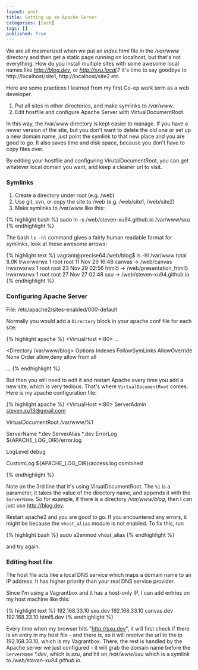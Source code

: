 ```yaml
---
layout: post
title: Setting up an Apache Server
categories: [tech]
tags: []
published: True
---
```


We are all mesmerized when we put an *index.html* file in the */var/www* directory and then get a static page running on localhost, but that's not everything. How do you install multiple sites with some awesome local names like *http://blog.dev*, or *http://sxu.local*.? It's time to say goodbye to http://localhost/site1, http://localhost/site2 etc.

Here are some practices I learned from my first Co-op work term as a web developer.

1. Put all sites in other directories, and make symlinks to */var/www*.
2. Edit hostfile and configure Apache Server with VirtualDocumentRoot.

In this way, the /var/www directory is kept easier to manage. If you have a newer version of the site, but you don't want to delete the old one or set up a new domain name, just point the symlink to that new place and you are good to go. It also saves time and disk space, because you don't have to copy files over.

By editing your hostfile and configuring VirutalDocumentRoot, you can get whatever local domain you want, and keep a cleaner url to visit. 


### Symlinks

1. Create a directory under root (e.g. /web)
2. Use git, svn, or copy the site to /web (e.g. /web/site1, /web/site2)
3. Make symlinks to /var/www like this:

{% highlight bash %}
sudo ln -s /web/steven-xu94.github.io /var/www/sxu
{% endhighlight %}

The bash `ls -hl` command gives a fairly human readable format for symlinks, look at these awesome arrows:

{% highlight text %}
vagrant@precise64:/web/blog$ ls -hl /var/www
total 8.0K
lrwxrwxrwx  1 root root   11 Nov 29 16:48 canvas -> /web/canvas
lrwxrwxrwx  1 root root   23 Nov 29 02:56 html5 -> /web/presentation_html5
lrwxrwxrwx  1 root root   27 Nov 27 02:48 sxu -> /web/steven-xu94.github.io
{% endhighlight %}


### Configuring Apache Server

File: /etc/apache2/sites-enabled/000-default

Normally you would add a `Directory` block in your apache conf file for each site:

{% highlight apache %}
<VirtualHost *:80>
   ...

   <Directory /var/www/blog>
      Options Indexes FollowSymLinks
      AllowOverride None
      Order allow,deny
      allow from all
   </Directory>

   ...
</VirtualHost>
{% endhighlight %}

But then you will need to edit it and restart Apache every time you add a new site, which is very tedious. That's where `VirtualDocumentRoot` comes. Here is my apache configuration file:

{% highlight apache %}
<VirtualHost *:80>
   ServerAdmin steven.xu13@gmail.com

   VirtualDocumentRoot /var/www/%1

   ServerName *.dev
   ServerAlias *.dev
   ErrorLog ${APACHE_LOG_DIR}/error.log

   LogLevel debug

   CustomLog ${APACHE_LOG_DIR}/access.log combined

</VirtualHost>
{% endhighlight %}

Note on the 3rd line that it's using VirualDocumentRoot. The `%1` is a parameter, it takes the value of the directory name, and appends it with the `ServerName`. So for example, if there is a directory */var/www/blog*, then I can just use http://blog.dev.

Restart apache2 and you are good to go. If you encountered any errors, it might be because the `vhost_alias` module is not enabled. To fix this, run

{% highlight bash %}
sudo a2enmod vhost_alias
{% endhighlight %}

and try again.

### Editing host file

The host file acts like a local DNS service which maps a domain name to an IP address. It has higher priority than your real DNS service provider.

Since I'm using a Vagrantbox and it has a host-only IP, I can add entries on my host machine like this:

{% highlight text %}
192.168.33.10 sxu.dev
192.168.33.10 canvas.dev
192.168.33.10 html5.dev
{% endhighlight %}

Every time when my browser hits "http://sxu.dev", it will first check if there is an entry in my host file - and there is, so it will *resolve* the url to the ip 192.168.33.10, which is my Vagrantbox. There, the rest is handled by the Apache server we just configured - it will grab the domain name before the `ServerName` *\*.dev*, which is *sxu*, and hit on */var/www/sxu* which is a symlink to */web/steven-xu94.github.io*.